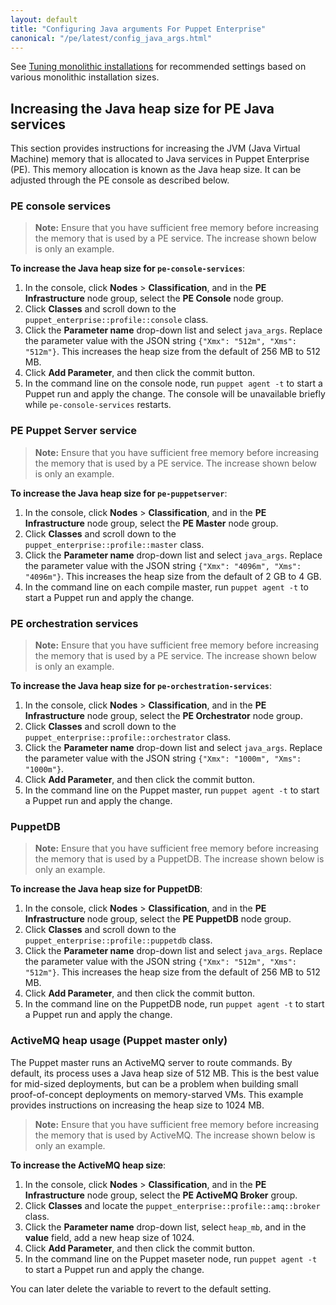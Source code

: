 ```yaml
---
layout: default
title: "Configuring Java arguments For Puppet Enterprise"
canonical: "/pe/latest/config_java_args.html"
---
```


See [Tuning monolithic installations](./config_monolithic.html) for recommended settings based on various monolithic installation sizes.

## Increasing the Java heap size for PE Java services

This section provides instructions for increasing the JVM (Java Virtual Machine) memory that is allocated to Java services in Puppet Enterprise (PE). This memory allocation is known as the Java heap size. It can be adjusted through the PE console as described below.

### PE console services

> **Note:** Ensure that you have sufficient free memory before increasing the memory that is used by a PE service. The increase shown below is only an example.

**To increase the Java heap size for `pe-console-services`**:

1. In the console, click **Nodes** > **Classification**, and in the **PE Infrastructure** node group, select the **PE Console** node group.
2. Click **Classes** and scroll down to the `puppet_enterprise::profile::console` class.
3. Click the **Parameter name** drop-down list and select `java_args`. Replace the parameter value with the JSON string `{"Xmx": "512m", "Xms": "512m"}`. This increases the heap size from the default of 256 MB to 512 MB.
4. Click **Add Parameter**, and then click the commit button.
5. In the command line on the console node, run `puppet agent -t` to start a Puppet run and apply the change. The console will be unavailable briefly while `pe-console-services` restarts.

### PE Puppet Server service

> **Note:** Ensure that you have sufficient free memory before increasing the memory that is used by a PE service. The increase shown below is only an example.

**To increase the Java heap size for `pe-puppetserver`**:

1. In the console, click **Nodes** > **Classification**, and in the **PE Infrastructure** node group, select the **PE Master** node group.
2. Click **Classes** and scroll down to the `puppet_enterprise::profile::master` class.
3. Click the **Parameter name** drop-down list and select `java_args`. Replace the parameter value with the JSON string `{"Xmx": "4096m", "Xms": "4096m"}`. This increases the heap size from the default of 2 GB to 4 GB.
4. In the command line on each compile master, run `puppet agent -t` to start a Puppet run and apply the change.

### PE orchestration services

> **Note:** Ensure that you have sufficient free memory before increasing the memory that is used by a PE service. The increase shown below is only an example.

**To increase the Java heap size for `pe-orchestration-services`**:

1. In the console, click **Nodes** > **Classification**, and in the **PE Infrastructure** node group, select the **PE Orchestrator** node group.
2. Click **Classes** and scroll down to the `puppet_enterprise::profile::orchestrator` class.
3. Click the **Parameter name** drop-down list and select `java_args`. Replace the parameter value with the JSON string `{"Xmx": "1000m", "Xms": "1000m"}`. 
4. Click **Add Parameter**, and then click the commit button.
5. In the command line on the Puppet master, run `puppet agent -t` to start a Puppet run and apply the change.


### PuppetDB

> **Note:** Ensure that you have sufficient free memory before increasing the memory that is used by a PuppetDB. The increase shown below is only an example.

**To increase the Java heap size for PuppetDB**:

1. In the console, click **Nodes** > **Classification**, and in the **PE Infrastructure** node group, select the **PE PuppetDB** node group.
2. Click **Classes** and scroll down to the `puppet_enterprise::profile::puppetdb` class.
3. Click the **Parameter name** drop-down list and select `java_args`. Replace the parameter value with the JSON string `{"Xmx": "512m", "Xms": "512m"}`. This increases the heap size from the default of 256 MB to 512 MB.
4. Click **Add Parameter**, and then click the commit button.
5. In the command line on the PuppetDB node, run `puppet agent -t` to start a Puppet run and apply the change.

### ActiveMQ heap usage (Puppet master only)

The Puppet master runs an ActiveMQ server to route commands. By default, its process uses a Java heap size of 512 MB. This is the best value for mid-sized deployments, but can be a problem when building small proof-of-concept deployments on memory-starved VMs. This example provides instructions on increasing the heap size to 1024 MB.

> **Note:** Ensure that you have sufficient free memory before increasing the memory that is used by ActiveMQ. The increase shown below is only an example.

**To increase the ActiveMQ heap size**:

1. In the console, click **Nodes** > **Classification**, and in the **PE Infrastructure** node group, select the **PE ActiveMQ Broker** group.
2. Click **Classes** and locate the `puppet_enterprise::profile::amq::broker` class.
3. Click the **Parameter name** drop-down list, select `heap_mb`, and in the __value__ field, add a new heap size of 1024.
4. Click **Add Parameter**, and then click the commit button.
5. In the command line on the Puppet maseter node, run `puppet agent -t` to start a Puppet run and apply the change.


You can later delete the variable to revert to the default setting.

